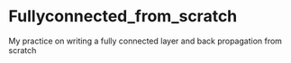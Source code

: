 # Fullyconnected_from_scratch
My practice on writing a fully connected layer and back propagation from scratch

